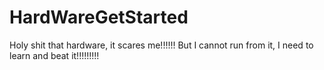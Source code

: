 # HardWareGetStarted

Holy shit that hardware, it scares me!!!!!!
But I cannot run from it, I need to learn and beat it!!!!!!!!!
